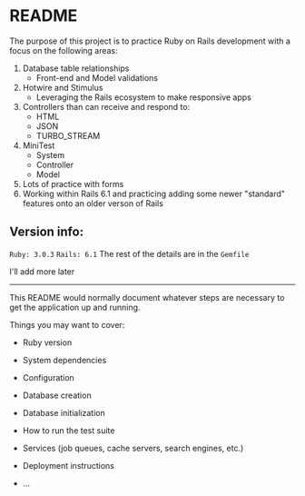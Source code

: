 # README

The purpose of this project is to practice Ruby on Rails development with a focus on the following areas:
1. Database table relationships
    - Front-end and Model validations
1. Hotwire and Stimulus
    - Leveraging the Rails ecosystem to make responsive apps
1. Controllers than can receive and respond to:
    - HTML
    - JSON
    - TURBO_STREAM
1. MiniTest
    - System
    - Controller
    - Model
1. Lots of practice with forms
1. Working within Rails 6.1 and practicing adding some newer "standard" features onto an older verson of Rails

## Version info:
`Ruby: 3.0.3`
`Rails: 6.1`
The rest of the details are in the `Gemfile`

I'll add more later

---

This README would normally document whatever steps are necessary to get the
application up and running.

Things you may want to cover:

* Ruby version

* System dependencies

* Configuration

* Database creation

* Database initialization

* How to run the test suite

* Services (job queues, cache servers, search engines, etc.)

* Deployment instructions

* ...
